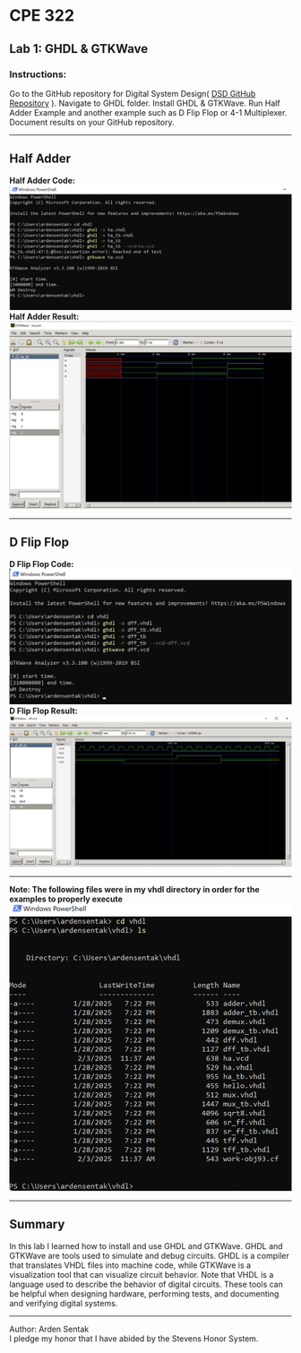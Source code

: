 # CPE 322
## Lab 1: GHDL & GTKWave
### Instructions:
Go to the GitHub repository for Digital System Design( 
[DSD GitHub Repository](https://github.com/kevinwlu/dsd.git)
). Navigate to GHDL folder. Install GHDL & GTKWave. Run Half Adder Example and another example such as D Flip Flop or 4-1 Multiplexer. 
Document results on your GitHub repository. 

---

## Half Adder
**Half Adder Code:**
![Half Adder Code](https://github.com/ardensentak/CPE322/blob/main/Labs/Lab1/lab1_halfAdderCode.png)
**Half Adder Result:**
![Half Adder Results](https://github.com/ardensentak/CPE322/blob/main/Labs/Lab1/lab1_halfAdderResult.png)

---
## D Flip Flop
**D Flip Flop Code:**
![D Flip Flop Code](https://github.com/ardensentak/CPE322/blob/main/Labs/Lab1/lab1_DflipflopCode.png)
**D Flip Flop Result:**
![D Flip Flop Result](https://github.com/ardensentak/CPE322/blob/main/Labs/Lab1/lab1_DflipflopResult.png)

---

**Note: The following files were in my vhdl directory in order for the examples to properly execute**
![vhdl directory files](https://github.com/ardensentak/CPE322/blob/main/Labs/Lab1/GHDL_filesInDirectory.png)

---
## Summary
In this lab I learned how to install and use GHDL and GTKWave. GHDL and GTKWave are tools used to simulate and debug circuits. GHDL is a compiler that translates VHDL files into machine code, while GTKWave is a visualization tool that can visualize circuit behavior. Note that VHDL is a language used to describe the behavior of digital circuits. These tools can be helpful when designing hardware, performing tests, and documenting and verifying digital systems. 

---
Author: Arden Sentak </br>
I pledge my honor that I have abided by the Stevens Honor System.
